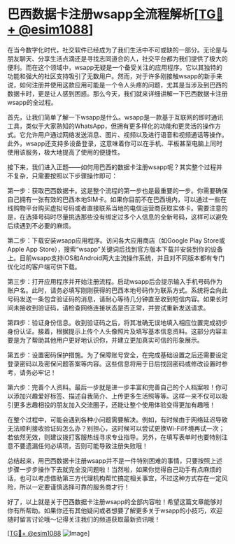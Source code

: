 # 巴西数据卡注册wsapp全流程解析[[TG💪+ @esim1088](https://t.me/s/esim1088)]

在当今数字化时代，社交软件已经成为了我们生活中不可或缺的一部分。无论是与朋友聊天、分享生活点滴还是寻找志同道合的人，社交平台都为我们提供了极大的便利。而在这个领域中，wsapp无疑是一个备受关注的应用程序。它以其独特的功能和强大的社区支持吸引了无数用户。然而，对于许多刚接触wsapp的新手来说，如何注册并使用这款应用可能是一个令人头疼的问题，尤其是当涉及到巴西的数据卡时，更是让人感到困惑。那么今天，我们就来详细讲解一下巴西数据卡注册wsapp的全过程。

首先，让我们简单了解一下wsapp是什么。wsapp是一款基于互联网的即时通讯工具，类似于大家熟知的WhatsApp，但拥有更多样化的功能和更灵活的操作方式。它允许用户通过网络发送消息、图片、视频以及进行语音和视频通话等操作。此外，wsapp还支持多设备登录，这意味着你可以在手机、平板甚至电脑上同时使用该服务，极大地提高了使用的便捷性。

接下来，我们进入正题——如何用巴西的数据卡注册wsapp呢？其实整个过程并不复杂，只需要按照以下步骤操作即可：

第一步：获取巴西数据卡。这是整个流程的第一步也是最重要的一步。你需要确保自己拥有一张有效的巴西本地SIM卡。如果你目前不在巴西境内，可以通过一些在线购物平台购买虚拟号码或者直接联系当地的电信运营商获取实体卡。需要注意的是，在选择号码时尽量挑选那些没有绑定过多个人信息的全新号码，这样可以避免后续遇到不必要的麻烦。

第二步：下载安装wsapp应用程序。访问各大应用商店（如Google Play Store或Apple App Store），搜索“wsapp”关键词后找到官方版本下载并安装到你的设备上。目前wsapp支持iOS和Android两大主流操作系统，并且对不同版本都有专门优化过的客户端可供下载。

第三步：打开应用程序并开始注册流程。启动wsapp后会提示输入手机号码作为账户名。此时，请务必填写刚刚获得的巴西本地号码作为联系方式。系统将会向此号码发送一条包含验证码的消息，请耐心等待几分钟直至收到短信内容。如果长时间未接收到验证码，请检查网络连接状态是否正常，并尝试重新发送请求。

第四步：验证身份信息。收到验证码之后，将其准确无误地填入相应位置完成初步身份认证。接着，根据提示上传个人头像照片及填写基本信息资料。这部分内容主要是为了帮助其他用户更好地认识你，并建立更加真实可信的形象展示。

第五步：设置密码保护措施。为了保障账号安全，在完成基础设置之后还需要设定登录密码以及密保问题答案等内容。这些信息将用于日后找回密码或修改设置时参考，请务必牢记！

第六步：完善个人资料。最后一步就是进一步丰富和完善自己的个人档案啦！你可以添加兴趣爱好标签、描述自我简介、上传更多生活照等等。这样一来不仅可以吸引更多志趣相投的朋友加入交流圈子，还能让整个使用体验变得更加有趣哦！

在整个过程中，可能会遇到各种小问题需要解决。例如，有时候由于网络延迟导致无法顺利接收验证码怎么办？别担心，这时候可以尝试更换Wi-Fi环境再试一次；若依然无效，则建议拨打客服热线寻求专业指导。另外，在填写表单时也要特别注意不要遗漏任何必填项，否则可能导致注册失败哦！

总结起来，用巴西数据卡注册wsapp并不是一件特别困难的事情，只要按照上述步骤一步步操作下去就完全没问题啦！当然啦，如果你觉得自己动手有点麻烦的话，也可以考虑借助第三方代理机构帮忙搞定相关事宜，不过这种方式存在一定风险，所以一定要谨慎选择可靠的服务商才行！

好了，以上就是关于巴西数据卡注册wsapp的全部内容啦！希望这篇文章能够对你有所帮助。如果你还有其他疑问或者想要了解更多关于wsapp的小技巧，欢迎随时留言讨论哦～记得关注我们的频道获取最新资讯哦！

[[TG💪+ @esim1088](https://t.me/s/esim1088) ![Image](https://i.postimg.cc/4NQfJmqS/Snipaste-2025-05-13-00-14-12.png)]